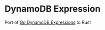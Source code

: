 # DynamoDB Expression

Port of [Go DynamoDB Expressions](https://github.com/aws/aws-sdk-go/tree/master/service/dynamodb/expression) to Rust
